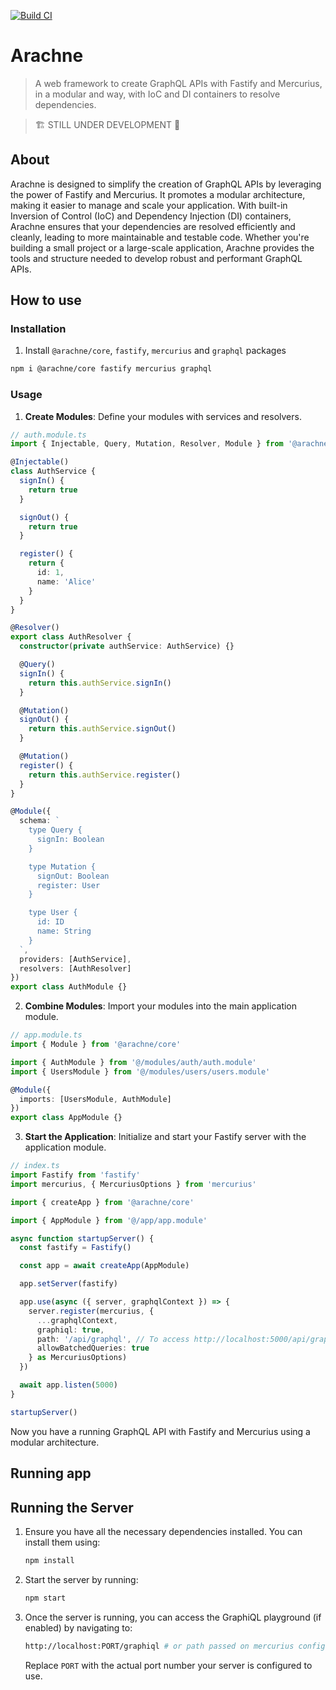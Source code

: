 [![Build CI](https://github.com/ipetinate/spider-web/actions/workflows/node.js.yml/badge.svg)](https://github.com/ipetinate/spider-web/actions/workflows/node.js.yml)

# Arachne

> A web framework to create GraphQL APIs with Fastify and Mercurius, in a modular and way, with IoC and DI containers to resolve dependencies.

> 🏗️ STILL UNDER DEVELOPMENT 🚧

## About

Arachne is designed to simplify the creation of GraphQL APIs by leveraging the power of Fastify and Mercurius. It promotes a modular architecture, making it easier to manage and scale your application. With built-in Inversion of Control (IoC) and Dependency Injection (DI) containers, Arachne ensures that your dependencies are resolved efficiently and cleanly, leading to more maintainable and testable code. Whether you're building a small project or a large-scale application, Arachne provides the tools and structure needed to develop robust and performant GraphQL APIs.

## How to use

### Installation

1. Install `@arachne/core`, `fastify`, `mercurius` and `graphql` packages

```bash
npm i @arachne/core fastify mercurius graphql
```

### Usage

1. **Create Modules**: Define your modules with services and resolvers.

```typescript
// auth.module.ts
import { Injectable, Query, Mutation, Resolver, Module } from '@arachne/core'

@Injectable()
class AuthService {
  signIn() {
    return true
  }

  signOut() {
    return true
  }

  register() {
    return {
      id: 1,
      name: 'Alice'
    }
  }
}

@Resolver()
export class AuthResolver {
  constructor(private authService: AuthService) {}

  @Query()
  signIn() {
    return this.authService.signIn()
  }

  @Mutation()
  signOut() {
    return this.authService.signOut()
  }

  @Mutation()
  register() {
    return this.authService.register()
  }
}

@Module({
  schema: `
    type Query {
      signIn: Boolean
    }

    type Mutation {
      signOut: Boolean
      register: User
    }

    type User {
      id: ID
      name: String
    }
  `,
  providers: [AuthService],
  resolvers: [AuthResolver]
})
export class AuthModule {}
```

2. **Combine Modules**: Import your modules into the main application module.

```typescript
// app.module.ts
import { Module } from '@arachne/core'

import { AuthModule } from '@/modules/auth/auth.module'
import { UsersModule } from '@/modules/users/users.module'

@Module({
  imports: [UsersModule, AuthModule]
})
export class AppModule {}
```

3. **Start the Application**: Initialize and start your Fastify server with the application module.

```typescript
// index.ts
import Fastify from 'fastify'
import mercurius, { MercuriusOptions } from 'mercurius'

import { createApp } from '@arachne/core'

import { AppModule } from '@/app/app.module'

async function startupServer() {
  const fastify = Fastify()

  const app = await createApp(AppModule)

  app.setServer(fastify)

  app.use(async ({ server, graphqlContext }) => {
    server.register(mercurius, {
      ...graphqlContext,
      graphiql: true,
      path: '/api/graphql', // To access http://localhost:5000/api/graphql to consume data
      allowBatchedQueries: true
    } as MercuriusOptions)
  })

  await app.listen(5000)
}

startupServer()
```

Now you have a running GraphQL API with Fastify and Mercurius using a modular architecture.

## Running app

## Running the Server

1. Ensure you have all the necessary dependencies installed. You can install them using:

   ```bash
   npm install
   ```

2. Start the server by running:

   ```bash
   npm start
   ```

3. Once the server is running, you can access the GraphiQL playground (if enabled) by navigating to:
   ```bash
   http://localhost:PORT/graphiql # or path passed on mercurius config
   ```
   Replace `PORT` with the actual port number your server is configured to use.
